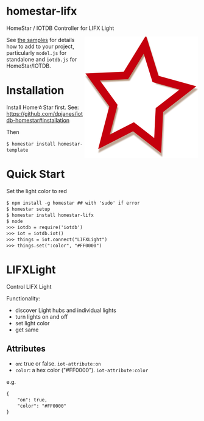 # homestar-lifx
HomeStar / IOTDB Controller for LIFX Light

<img src="https://github.com/dpjanes/iotdb-homestar/blob/master/docs/HomeStar.png" align="right" />

See <a href="samples/">the samples</a> for details how to add to your project,
particularly <code>model.js</code> for standalone
and <code>iotdb.js</code> for HomeStar/IOTDB.

# Installation

Install Home☆Star first. 
See: https://github.com/dpjanes/iotdb-homestar#installation

Then

    $ homestar install homestar-template

# Quick Start

Set the light color to red

	$ npm install -g homestar ## with 'sudo' if error
	$ homestar setup
	$ homestar install homestar-lifx
	$ node
	>>> iotdb = require('iotdb')
	>>> iot = iotdb.iot()
	>>> things = iot.connect("LIFXLight")
	>>> things.set(":color", "#FF0000")

# LIFXLight

Control LIFX Light

Functionality:

* discover Light hubs and individual lights
* turn lights on and off
* set light color
* get same

## Attributes

* <code>on</code>: true or false.  <code>iot-attribute:on</code>
* <code>color</code>: a hex color ("#FF0000").  <code>iot-attribute:color</code>

e.g.

    {
        "on": true,
        "color": "#FF0000"
    }

